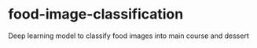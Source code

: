 # food-image-classification
Deep learning model to classify food images into main course and dessert
